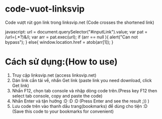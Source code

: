 # code-vuot-linksvip
Code vượt rút gọn link trong linksvip.net
(Code crosses the shortened link)

javascript: url = document.querySelector("#inputLink").value; var pat = /url=(.*?)&/i; var arr = pat.exec(url); if (arr == null ){ alert("Can not bypass"); } else{ window.location.href = atob(arr[1]); }

# Cách sử dụng:(How to use)
1. Truy cập linksvip.net (access linksvip.net)
2. Dán link cần tải về, nhấn Get link (paste link you need download, click Get link)
3. Nhấn F12, chọn tab console và nhập dòng code trên.(Press key F12 then select tab console, copy and paste the code)
4. Nhấn Enter và tận hưởng :D :D :D (Press Enter and see the result ;)) )
5. Lưu code trên vào thanh dấu trang(bookmarks) để dùng cho tiện :D (Save this code to your bookmarks for convenient)
